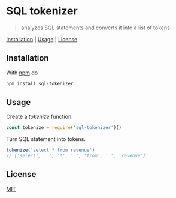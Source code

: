 # SQL tokenizer

> analyzes SQL statements and converts it into a list of tokens

[Installation](#installation) |
[Usage](#usage) |
[License](#license)

## Installation

With [npm](https://npmjs.org/) do

```bash
npm install sql-tokenizer
```

## Usage

Create a *tokenize* function.

```javascript
const tokenize = require('sql-tokenizer')()
```

Turn SQL statement into tokens.

```javascript
tokenize('select * from revenue')
// ['select', ' ', '*', ' ', 'from', ' ', 'revenue']
```

## License

[MIT](http://g14n.info/mit-license/)

